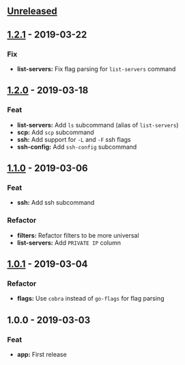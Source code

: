 <a name="unreleased"></a>
## [Unreleased]


<a name="1.2.1"></a>
## [1.2.1] - 2019-03-22
### Fix
- **list-servers:** Fix flag parsing for `list-servers` command


<a name="1.2.0"></a>
## [1.2.0] - 2019-03-18
### Feat
- **list-servers:** Add `ls` subcommand (alias of `list-servers`)
- **scp:** Add `scp` subcommand
- **ssh:** Add support for `-L` and `-F` ssh flags
- **ssh-config:** Add `ssh-config` subcommand


<a name="1.1.0"></a>
## [1.1.0] - 2019-03-06
### Feat
- **ssh:** Add ssh subcommand

### Refactor
- **filters:** Refactor filters to be more universal
- **list-servers:** Add `PRIVATE IP` column


<a name="1.0.1"></a>
## [1.0.1] - 2019-03-04
### Refactor
- **flags:** Use `cobra` instead of `go-flags` for flag parsing


<a name="1.0.0"></a>
## 1.0.0 - 2019-03-03
### Feat
- **app:** First release


[Unreleased]: https://github.com/gr00by87/fst/compare/1.2.1...HEAD
[1.2.1]: https://github.com/gr00by87/fst/compare/1.2.0...1.2.1
[1.2.0]: https://github.com/gr00by87/fst/compare/1.1.0...1.2.0
[1.1.0]: https://github.com/gr00by87/fst/compare/1.0.1...1.1.0
[1.0.1]: https://github.com/gr00by87/fst/compare/1.0.0...1.0.1
